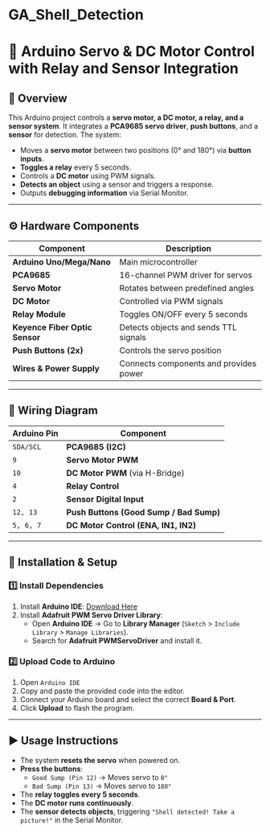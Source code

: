 # GA_Shell_Detection
# 🚀 Arduino Servo & DC Motor Control with Relay and Sensor Integration

## 📌 Overview
This Arduino project controls a **servo motor, a DC motor, a relay, and a sensor system**. It integrates a **PCA9685 servo driver**, **push buttons**, and a **sensor** for detection. The system:
- Moves a **servo motor** between two positions (0° and 180°) via **button inputs**.
- **Toggles a relay** every 5 seconds.
- Controls a **DC motor** using PWM signals.
- **Detects an object** using a sensor and triggers a response.
- Outputs **debugging information** via Serial Monitor.

---

## ⚙️ Hardware Components
| Component                  | Description |
|----------------------------|-------------|
| **Arduino Uno/Mega/Nano**  | Main microcontroller |
| **PCA9685**                | 16-channel PWM driver for servos |
| **Servo Motor**            | Rotates between predefined angles |
| **DC Motor**               | Controlled via PWM signals |
| **Relay Module**           | Toggles ON/OFF every 5 seconds |
| **Keyence Fiber Optic Sensor** | Detects objects and sends TTL signals |
| **Push Buttons (2x)**      | Controls the servo position |
| **Wires & Power Supply**   | Connects components and provides power |

---

## 🔌 Wiring Diagram
| Arduino Pin  | Component |
|-------------|-----------|
| `SDA/SCL`   | **PCA9685 (I2C)** |
| `9`         | **Servo Motor PWM** |
| `10`        | **DC Motor PWM** (via H-Bridge) |
| `4`         | **Relay Control** |
| `2`         | **Sensor Digital Input** |
| `12, 13`    | **Push Buttons (Good Sump / Bad Sump)** |
| `5, 6, 7`   | **DC Motor Control (ENA, IN1, IN2)** |

---

## 🔧 Installation & Setup

### 1️⃣ Install Dependencies
1. Install **Arduino IDE**: [Download Here](https://www.arduino.cc/en/software)
2. Install **Adafruit PWM Servo Driver Library**:
   - Open **Arduino IDE** → Go to **Library Manager** (`Sketch` > `Include Library` > `Manage Libraries`).
   - Search for **Adafruit PWMServoDriver** and install it.

### 2️⃣ Upload Code to Arduino
1. Open `Arduino IDE`
2. Copy and paste the provided code into the editor.
3. Connect your Arduino board and select the correct **Board & Port**.
4. Click **Upload** to flash the program.

---

## ▶️ Usage Instructions
- The system **resets the servo** when powered on.
- **Press the buttons**:
  - `Good Sump (Pin 12)` → Moves servo to `0°`
  - `Bad Sump (Pin 13)` → Moves servo to `180°`
- The **relay toggles every 5 seconds**.
- The **DC motor runs continuously**.
- The **sensor detects objects**, triggering `"Shell detected! Take a picture!"` in the Serial Monitor.
